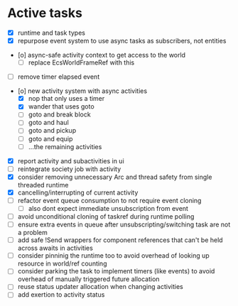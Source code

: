 # Active tasks

* [X] runtime and task types
* [X] repurpose event system to use async tasks as subscribers, not entities
* [o] async-safe activity context to get access to the world
	* [ ] replace EcsWorldFrameRef with this
* [ ] remove timer elapsed event
* [o] new activity system with async activities
	* [X] nop that only uses a timer
	* [X] wander that uses goto
	* [ ] goto and break block
	* [ ] goto and haul
	* [ ] goto and pickup
	* [ ] goto and equip
	* [ ] ...the remaining activities
* [X] report activity and subactivities in ui
* [ ] reintegrate society job with activity
* [X] consider removing unnecessary Arc and thread safety from single threaded runtime
* [X] cancelling/interrupting of current activity
* [ ] refactor event queue consumption to not require event cloning
	* [ ] also dont expect immediate unsubscription from event
* [ ] avoid unconditional cloning of taskref during runtime polling
* [ ] ensure extra events in queue after unsubscripting/switching task are not a problem
* [ ] add safe !Send wrappers for component references that can't be held across awaits in activities
* [ ] consider pinninig the runtime too to avoid overhead of looking up resource in world/ref counting
* [ ] consider parking the task to implement timers (like events) to avoid overhead of manually triggered future allocation
* [ ] reuse status updater allocation when changing activities
* [ ] add exertion to activity status
